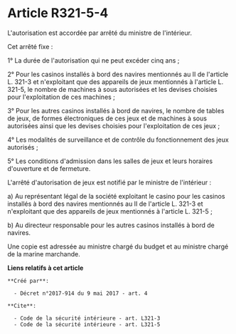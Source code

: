 # Article R321-5-4

L'autorisation est accordée par arrêté du ministre de l'intérieur. 

Cet arrêté fixe : 

1° La durée de l'autorisation qui ne peut excéder cinq ans ; 

2° Pour les casinos installés à bord des navires mentionnés au II de l'article L. 321-3 et n'exploitant que des appareils de
jeux mentionnés à l'article L. 321-5, le nombre de machines à sous autorisées et les devises choisies pour l'exploitation de
ces machines ; 

3° Pour les autres casinos installés à bord de navires, le nombre de tables de jeux, de formes électroniques de ces jeux et
de machines à sous autorisées ainsi que les devises choisies pour l'exploitation de ces jeux ; 

4° Les modalités de surveillance et de contrôle du fonctionnement des jeux autorisés ; 

5° Les conditions d'admission dans les salles de jeux et leurs horaires d'ouverture et de fermeture. 

L'arrêté d'autorisation de jeux est notifié par le ministre de l'intérieur : 

a) Au représentant légal de la société exploitant le casino pour les casinos installés à bord des navires mentionnés au II de
l'article L. 321-3 et n'exploitant que des appareils de jeux mentionnés à l'article L. 321-5 ; 

b) Au directeur responsable pour les autres casinos installés à bord de navires. 

Une copie est adressée au ministre chargé du budget et au ministre chargé de la marine marchande.

**Liens relatifs à cet article**

	**Créé par**:

	  - Décret n°2017-914 du 9 mai 2017 - art. 4

	**Cite**:

	  - Code de la sécurité intérieure - art. L321-3
	  - Code de la sécurité intérieure - art. L321-5
